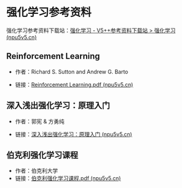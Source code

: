 # 强化学习参考资料

强化学习参考资料下载站：[强化学习 - V5++参考资料下载站 > 强化学习 (npu5v5.cn)](https://files.npu5v5.cn/强化学习/)

## Reinforcement Learning

+ 作者：Richard S. Sutton and Andrew G. Barto

+ 链接：[Reinforcement Learning.pdf (npu5v5.cn)](https://files.npu5v5.cn/%E5%BC%BA%E5%8C%96%E5%AD%A6%E4%B9%A0/Reinforcement%20Learning.pdf)



## 深入浅出强化学习：原理入门

+ 作者：郭宪 & 方勇纯

+ 链接：[深入浅出强化学习：原理入门 (npu5v5.cn)](https://files.npu5v5.cn/强化学习/《深入浅出强化学习：原理入门》高清PDF.pdf)



## 伯克利强化学习课程

+ 作者：伯克利大学
+ 链接：[伯克利强化学习课程.pdf (npu5v5.cn)](https://files.npu5v5.cn/强化学习/伯克利强化学习课程.pdf)

